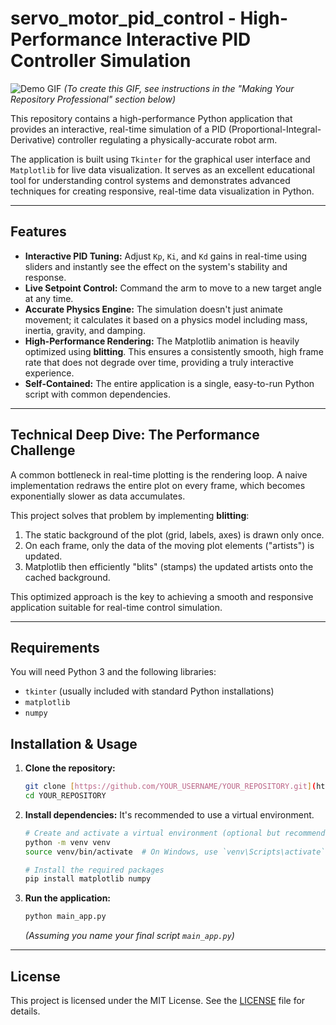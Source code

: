 # servo_motor_pid_control - High-Performance Interactive PID Controller Simulation

![Demo GIF](https://raw.githubusercontent.com/mihirk460/servo_motor_pid_control/main/servo_motor_pid_video.gif)
*(To create this GIF, see instructions in the "Making Your Repository Professional" section below)*

This repository contains a high-performance Python application that provides an interactive, real-time simulation of a PID (Proportional-Integral-Derivative) controller regulating a physically-accurate robot arm.

The application is built using `Tkinter` for the graphical user interface and `Matplotlib` for live data visualization. It serves as an excellent educational tool for understanding control systems and demonstrates advanced techniques for creating responsive, real-time data visualization in Python.

---

## Features

- **Interactive PID Tuning:** Adjust `Kp`, `Ki`, and `Kd` gains in real-time using sliders and instantly see the effect on the system's stability and response.
- **Live Setpoint Control:** Command the arm to move to a new target angle at any time.
- **Accurate Physics Engine:** The simulation doesn't just animate movement; it calculates it based on a physics model including mass, inertia, gravity, and damping.
- **High-Performance Rendering:** The Matplotlib animation is heavily optimized using **blitting**. This ensures a consistently smooth, high frame rate that does not degrade over time, providing a truly interactive experience.
- **Self-Contained:** The entire application is a single, easy-to-run Python script with common dependencies.

---

## Technical Deep Dive: The Performance Challenge

A common bottleneck in real-time plotting is the rendering loop. A naive implementation redraws the entire plot on every frame, which becomes exponentially slower as data accumulates.

This project solves that problem by implementing **blitting**:
1.  The static background of the plot (grid, labels, axes) is drawn only once.
2.  On each frame, only the data of the moving plot elements ("artists") is updated.
3.  Matplotlib then efficiently "blits" (stamps) the updated artists onto the cached background.

This optimized approach is the key to achieving a smooth and responsive application suitable for real-time control simulation.

---

## Requirements

You will need Python 3 and the following libraries:

-   `tkinter` (usually included with standard Python installations)
-   `matplotlib`
-   `numpy`

## Installation & Usage

1.  **Clone the repository:**
    ```bash
    git clone [https://github.com/YOUR_USERNAME/YOUR_REPOSITORY.git](https://github.com/YOUR_USERNAME/YOUR_REPOSITORY.git)
    cd YOUR_REPOSITORY
    ```

2.  **Install dependencies:**
    It's recommended to use a virtual environment.
    ```bash
    # Create and activate a virtual environment (optional but recommended)
    python -m venv venv
    source venv/bin/activate  # On Windows, use `venv\Scripts\activate`

    # Install the required packages
    pip install matplotlib numpy
    ```

3.  **Run the application:**
    ```bash
    python main_app.py
    ```
    *(Assuming you name your final script `main_app.py`)*

---

## License

This project is licensed under the MIT License. See the [LICENSE](LICENSE) file for details.
